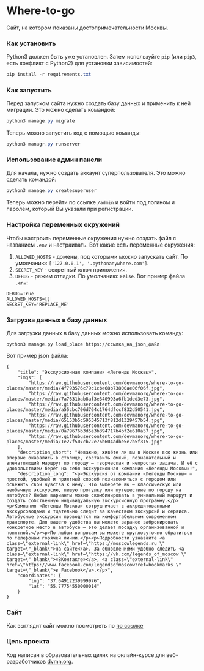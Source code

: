 # Where-to-go
 
Сайт, на котором показаны достопримечательности Москвы.

### Как установить

Python3 должен быть уже установлен. 
Затем используйте `pip` (или `pip3`, есть конфликт с Python2) для установки зависимостей:
```powershell
pip install -r requirements.txt
```

### Как запустить
Перед запуском сайта нужно создать базу данных и применить к ней миграции. Это можно сделать командой:
```powershell
python3 manage.py migrate
```

Теперь можно запустить код с помощью команды:
```powershell
python3 managr.py runserver
```

### Использование админ панели

Для начала, нужно создать аккаунт суперпользователя. Это можно сделать командой:
```powershell
python3 manage.py createsuperuser
```
Теперь можно перейти по ссылке `/admin` и войти под логином и паролем, который Вы указали при регистрации.

### Настройка переменных окружений

Чтобы настроить переменные окружения нужно создать файл с названием `.env` и настраивать. Вот какие есть переменные окружения:
1. `ALLOWED_HOSTS` - домены, под которыми можно запускать сайт. По умолчанию: `['127.0.0.1', '.pythonanywhere.com']`.
2. `SECRET_KEY` - секретный ключ приложения.
3. `DEBUG` - режим отладки. По умолчанию: `False`.
Вот пример файла `.env`:
```
DEBUG=True
ALLOWED_HOSTS=[]
SECRET_KEY='REPLACE_ME'
```


### Загрузка данных в базу данных

Для загрузки данных в базу данных можно использовать команду:
```
python3 manage.py load_place https://ссылка_на_json_файл
```
Вот пример json файла:
```
{
    "title": "Экскурсионная компания «Легенды Москвы»",
    "imgs": [
        "https://raw.githubusercontent.com/devmanorg/where-to-go-places/master/media/4f793576c79c1cbe68b73800ae06f06f.jpg",
        "https://raw.githubusercontent.com/devmanorg/where-to-go-places/master/media/7a7631bab8af3e340993a6fb1ded3e73.jpg",
        "https://raw.githubusercontent.com/devmanorg/where-to-go-places/master/media/a55cbc706d764c1764dfccf832d50541.jpg",
        "https://raw.githubusercontent.com/devmanorg/where-to-go-places/master/media/65153b5c595345713f812d1329457b54.jpg",
        "https://raw.githubusercontent.com/devmanorg/where-to-go-places/master/media/0a79676b3d5e3b394717b4bf2e610a57.jpg",
        "https://raw.githubusercontent.com/devmanorg/where-to-go-places/master/media/1e27f507cb72e76b604adbe5e7b5f315.jpg"
    ],
    "description_short": "Неважно, живёте ли вы в Москве всю жизнь или впервые оказались в столице, составить ёмкий, познавательный и впечатляющий маршрут по городу — творческая и непростая задача. И её с удовольствием берёт на себя экскурсионная компания «Легенды Москвы»!",
    "description_long": "<p>Экскурсия от компании «Легенды Москвы» — простой, удобный и приятный способ познакомиться с городом или освежить свои чувства к нему. Что выберете вы — классическую или необычную экскурсию, пешую прогулку или путешествие по городу на автобусе? Любые варианты можно скомбинировать в уникальный маршрут и создать собственную индивидуальную экскурсионную программу.</p><p>Компания «Легенды Москвы» сотрудничает с аккредитованными экскурсоводами и тщательно следит за качеством экскурсий и сервиса. Автобусные экскурсии проводятся на комфортабельном современном транспорте. Для вашего удобства вы можете заранее забронировать конкретное место в автобусе — это делает посадку организованной и понятной.</p><p>По любым вопросам вы можете круглосуточно обратиться по телефонам горячей линии.</p><p>Подробности узнавайте <a class=\"external-link\" href=\"https://moscowlegends.ru \" target=\"_blank\">на сайте</a>. За обновлениями удобно следить <a class=\"external-link\" href=\"https://vk.com/legends_of_moscow \" target=\"_blank\">«ВКонтакте»</a>, <a class=\"external-link\" href=\"https://www.facebook.com/legendsofmoscow?ref=bookmarks \" target=\"_blank\">в Facebook</a>.</p>",
    "coordinates": {
        "lng": "37.64912239999976",
        "lat": "55.77754550000014"
    }
}
```
### Сайт

Как выглядит сайт можно посмотреть по [по ссылке](https://olberd.pythonanywhere.com/)

### Цель проекта

Код написан в образовательных целях на онлайн-курсе для веб-разработчиков [dvmn.org](https://dvmn.org/).